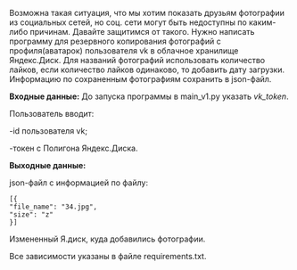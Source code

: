 Возможна такая ситуация, что мы хотим показать друзьям фотографии из социальных сетей, но соц. сети могут быть недоступны по каким-либо причинам. Давайте защитимся от такого.
Нужно написать программу для резервного копирования фотографий с профиля(аватарок) пользователя vk в облачное хранилище Яндекс.Диск.
Для названий фотографий использовать количество лайков, если количество лайков одинаково, то добавить дату загрузки.
Информацию по сохраненным фотографиям сохранить в json-файл.


**Входные данные:**
До запуска программы в main_v1.py указать _vk_token_.

Пользователь вводит:

-id пользователя vk;

-токен с Полигона Яндекс.Диска.

**Выходные данные:**

json-файл с информацией по файлу:

    [{
    "file_name": "34.jpg",
    "size": "z"
    }]

Измененный Я.диск, куда добавились фотографии.

Все зависимости указаны в файле requiremеnts.txt.
